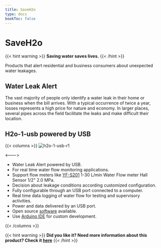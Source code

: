 ```yaml
---
title: SaveH2o
type: docs
bookToc: false
---
```


# SaveH2o

{{< hint warning >}}
**Saving water saves lives.**
{{< /hint >}}

Products that alert residential and business consumers about unexpected water leakages.

## Water Leak Alert

The vast majority of people only identify a water leak in their home or business when the bill arrives. With a typical occurrence of twice a year, losses represents a high price for nature and economy. In larger places, several pipes across the field facilitate the leaks and make difficult their location.


## H2o-1-usb powered by USB

{{< columns >}}
![h2o-1-usb-r1](https://user-images.githubusercontent.com/86032/93647669-52c6b980-f9df-11ea-9592-127e746933c8.jpg)

<--->
- Water Leak Alert powered by USB.
- For real time water flow monitoring applications.
- Support flow meters like [YF-S201](https://www.aliexpress.com/item/32958118358.html) 1-30 L/min Water Flow meter Hall Sensor 1/2" 2.0 MPa.
- Decision about leakage conditions according customized configuration.
- Fully configurable through an USB port connected to a computer.
- Real time data logging of water flow for testing and supervisory activities.
- Power and data delivered by an USB port.
- Open source [software](https://github.com/SaveH2o/arduino) available.
- Use [Arduino IDE](https://www.arduino.cc/en/Main/Software) for custom development.

{{< /columns >}}

{{< hint warning >}}
**Did you like it? Need more information about this product? Check it [here]()**
{{< /hint >}}
